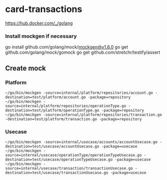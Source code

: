 # card-transactions

https://hub.docker.com/_/golang

### Install mockgen if necessary

go install github.com/golang/mock/mockgen@v1.6.0
go get github.com/golang/mock/gomock
go get github.com/stretchr/testify/assert

## **Create mock**

### **Platform**
```
~/go/bin/mockgen -source=internal/platform/repositories/account.go -destination=test/platform/account.go -package=repository
~/go/bin/mockgen -source=internal/platform/repositories/operationType.go -destination=test/platform/operationType.go -package=repository
~/go/bin/mockgen -source=internal/platform/repositories/transaction.go -destination=test/platform/transaction.go -package=repository
```


### **Usecase**
```
~/go/bin/mockgen -source=internal/usecase/accounts/accountUsecase.go -destination=test/usecase/accountUsecase.go -package=usecase
~/go/bin/mockgen -source=internal/usecase/operationType/operationTypeUsecase.go -destination=test/usecase/operationTypeUsecase.go -package=usecase
~/go/bin/mockgen -source=internal/usecase/transaction/transactionUsecase.go -destination=test/usecase/transactionUsecase.go -package=usecase
```